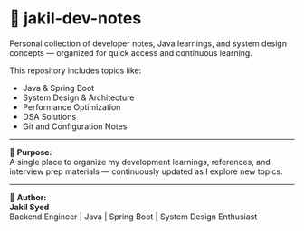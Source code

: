 # 🧠 jakil-dev-notes

Personal collection of developer notes, Java learnings, and system design concepts — organized for quick access and continuous learning.

This repository includes topics like:
- Java & Spring Boot  
- System Design & Architecture  
- Performance Optimization  
- DSA Solutions  
- Git and Configuration Notes  

---

📘 **Purpose:**  
A single place to organize my development learnings, references, and interview prep materials — continuously updated as I explore new topics.

---

💬 **Author:**  
**Jakil Syed**  
Backend Engineer | Java | Spring Boot | System Design Enthusiast
